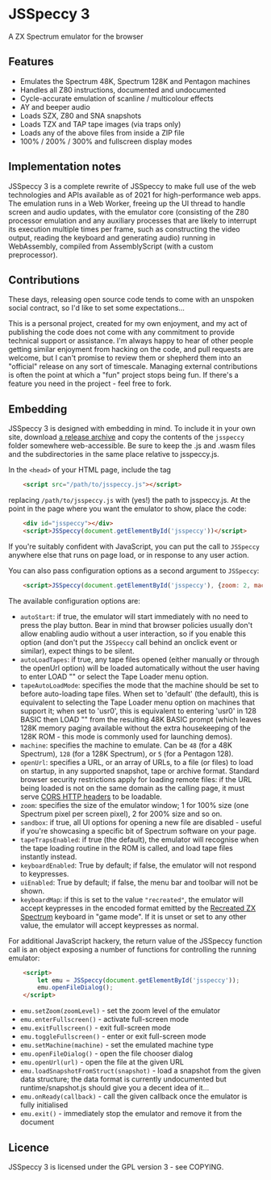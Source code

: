 # JSSpeccy 3

A ZX Spectrum emulator for the browser

## Features

* Emulates the Spectrum 48K, Spectrum 128K and Pentagon machines
* Handles all Z80 instructions, documented and undocumented
* Cycle-accurate emulation of scanline / multicolour effects
* AY and beeper audio
* Loads SZX, Z80 and SNA snapshots
* Loads TZX and TAP tape images (via traps only)
* Loads any of the above files from inside a ZIP file
* 100% / 200% / 300% and fullscreen display modes

## Implementation notes

JSSpeccy 3 is a complete rewrite of JSSpeccy to make full use of the web technologies and APIs available as of 2021 for high-performance web apps. The emulation runs in a Web Worker, freeing up the UI thread to handle screen and audio updates, with the emulator core (consisting of the Z80 processor emulation and any auxiliary processes that are likely to interrupt its execution multiple times per frame, such as constructing the video output, reading the keyboard and generating audio) running in WebAssembly, compiled from AssemblyScript (with a custom preprocessor).

## Contributions

These days, releasing open source code tends to come with an unspoken social contract, so I'd like to set some expectations...

This is a personal project, created for my own enjoyment, and my act of publishing the code does not come with any commitment to provide technical support or assistance. I'm always happy to hear of other people getting similar enjoyment from hacking on the code, and pull requests are welcome, but I can't promise to review them or shepherd them into an "official" release on any sort of timescale. Managing external contributions is often the point at which a "fun" project stops being fun. If there's a feature you need in the project - feel free to fork.

## Embedding

JSSpeccy 3 is designed with embedding in mind. To include it in your own site, download [a release archive](https://github.com/gasman/jsspeccy3/releases) and copy the contents of the `jsspeccy` folder somewhere web-accessible. Be sure to keep the .js and .wasm files and the subdirectories in the same place relative to jsspeccy.js.

In the `<head>` of your HTML page, include the tag

```html
    <script src="/path/to/jsspeccy.js"></script>
```

replacing `/path/to/jsspeccy.js` with (yes!) the path to jsspeccy.js. At the point in the page where you want the emulator to show, place the code:

```html
    <div id="jsspeccy"></div>
    <script>JSSpeccy(document.getElementById('jsspeccy'))</script>
```

If you're suitably confident with JavaScript, you can put the call to `JSSpeccy` anywhere else that runs on page load, or in response to any user action.

You can also pass configuration options as a second argument to `JSSpeccy`:

```html
    <script>JSSpeccy(document.getElementById('jsspeccy'), {zoom: 2, machine: 48})</script>
```

The available configuration options are:

* `autoStart`: if true, the emulator will start immediately with no need to press the play button. Bear in mind that browser policies usually don't allow enabling audio without a user interaction, so if you enable this option (and don't put the `JSSpeccy` call behind an onclick event or similar), expect things to be silent.
* `autoLoadTapes`: if true, any tape files opened (either manually or through the openUrl option) will be loaded automatically without the user having to enter LOAD "" or select the Tape Loader menu option.
* `tapeAutoLoadMode`: specifies the mode that the machine should be set to before auto-loading tape files. When set to 'default' (the default), this is equivalent to selecting the Tape Loader menu option on machines that support it; when set to 'usr0', this is equivalent to entering 'usr0' in 128 BASIC then LOAD "" from the resulting 48K BASIC prompt (which leaves 128K memory paging available without the extra housekeeping of the 128K ROM - this mode is commonly used for launching demos).
* `machine`: specifies the machine to emulate. Can be `48` (for a 48K Spectrum), `128` (for a 128K Spectrum), or `5` (for a Pentagon 128).
* `openUrl`: specifies a URL, or an array of URLs, to a file (or files) to load on startup, in any supported snapshot, tape or archive format. Standard browser security restrictions apply for loading remote files: if the URL being loaded is not on the same domain as the calling page, it must serve [CORS HTTP headers](https://developer.mozilla.org/en-US/docs/Web/HTTP/CORS) to be loadable.
* `zoom`: specifies the size of the emulator window; 1 for 100% size (one Spectrum pixel per screen pixel), 2 for 200% size and so on.
* `sandbox`: if true, all UI options for opening a new file are disabled - useful if you're showcasing a specific bit of Spectrum software on your page.
* `tapeTrapsEnabled`: if true (the default), the emulator will recognise when the tape loading routine in the ROM is called, and load tape files instantly instead.
* `keyboardEnabled`: True by default; if false, the emulator will not respond to keypresses.
* `uiEnabled`: True by default; if false, the menu bar and toolbar will not be shown.
* `keyboardMap`: if this is set to the value `"recreated"`, the emulator will accept keypresses in the encoded format emitted by the [Recreated ZX Spectrum](https://recreatedzxspectrum.com/) keyboard in "game mode". If it is unset or set to any other value, the emulator will accept keypresses as normal.

For additional JavaScript hackery, the return value of the JSSpeccy function call is an object exposing a number of functions for controlling the running emulator:

```html
    <script>
        let emu = JSSpeccy(document.getElementById('jsspeccy'));
        emu.openFileDialog();
    </script>
```

* `emu.setZoom(zoomLevel)` - set the zoom level of the emulator
* `emu.enterFullscreen()` - activate full-screen mode
* `emu.exitFullscreen()` - exit full-screen mode
* `emu.toggleFullscreen()` - enter or exit full-screen mode
* `emu.setMachine(machine)` - set the emulated machine type
* `emu.openFileDialog()` - open the file chooser dialog
* `emu.openUrl(url)` - open the file at the given URL
* `emu.loadSnapshotFromStruct(snapshot)` - load a snapshot from the given data structure; the data format is currently undocumented but runtime/snapshot.js should give you a decent idea of it...
* `emu.onReady(callback)` - call the given callback once the emulator is fully initialised
* `emu.exit()` - immediately stop the emulator and remove it from the document


## Licence

JSSpeccy 3 is licensed under the GPL version 3 - see COPYING.
